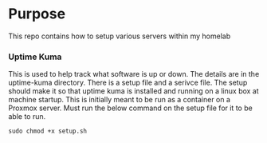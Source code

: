 # Purpose

This repo contains how to setup various servers within my homelab

### Uptime Kuma

This is used to help track what software is up or down. The details are in the uptime-kuma directory. There is a setup file and a serivce file.  The setup should make it so that uptime kuma is installed and running on a linux box at machine startup.  This is initially meant to be run as a container on a Proxmox server. Must run the below command on the setup file for it to be able to run.

```sudo chmod +x setup.sh```

